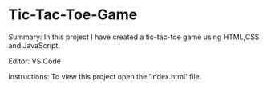 # Tic-Tac-Toe-Game

Summary:
In this project I have created a tic-tac-toe game using HTML,CSS and JavaScript.

Editor:
VS Code

Instructions:
To view this project open the 'index.html' file.
